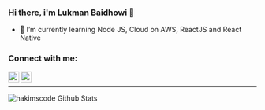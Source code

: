 ### Hi there, i'm Lukman Baidhowi 👋

- 🌱 I’m currently learning Node JS, Cloud on AWS, ReactJS and React Native 

### Connect with me:

[<img align="left" alt="Lukman Baidhowi | LinkedIn" width="22px" src="https://cdn.jsdelivr.net/npm/simple-icons@v3/icons/linkedin.svg" />][linkedin]
[<img align="left" alt="Lukman Baidhowi | Instagram" width="22px" src="https://cdn.jsdelivr.net/npm/simple-icons@v3/icons/instagram.svg" />][instagram]

[instagram]: https://instagram.com/lukman.baidhowi
[linkedin]: https://linkedin.com/in/lukmanbaidhowi

<br/>
<hr/>
<img align="left" alt="hakimscode Github Stats" src="https://github-readme-stats.vercel.app/api?username=lukmanbaidhowi&theme=algolia&show_icons=true">

<!--
**lukmanbaidhowi/lukmanbaidhowi** is a ✨ _special_ ✨ repository because its `README.md` (this file) appears on your GitHub profile.

Here are some ideas to get you started:

- 🔭 I’m currently working on ...
- 🌱 I’m currently learning ...
- 👯 I’m looking to collaborate on ...
- 🤔 I’m looking for help with ...
- 💬 Ask me about ...
- 📫 How to reach me: ...
- 😄 Pronouns: ...
- ⚡ Fun fact: ...
-->
